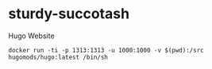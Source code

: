# sturdy-succotash
Hugo Website


```
docker run -ti -p 1313:1313 -u 1000:1000 -v $(pwd):/src hugomods/hugo:latest /bin/sh
```